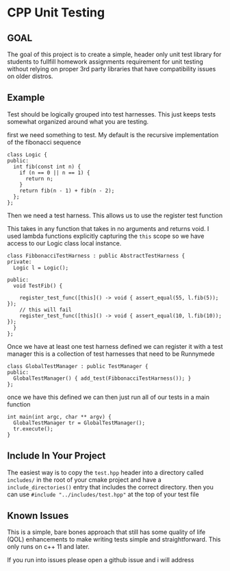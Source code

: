 # CPP Unit Testing #

## GOAL ##
The goal of this project is to create a simple, header only unit test library for students to fullfill homework assignments requirement for unit testing without relying on proper 3rd party libraries that have compatibility issues on older distros.

## Example ##
Test should be logically grouped into test harnesses. This just keeps tests somewhat organized around what you are testing. 

first we need something to test. My default is the recursive implementation of the fibonacci sequence

``` 
class Logic {
public:
  int fib(const int n) {
    if (n == 0 || n == 1) {
      return n;
    }
    return fib(n - 1) + fib(n - 2);
  };
};
```


Then we need a test harness. This allows us to use the register test function

This takes in any function that takes in no arguments and returns void. I used lambda functions explicitly capturing the `this` scope so we have access to our Logic class local instance.

```
class FibbonacciTestHarness : public AbstractTestHarness {
private:
  Logic l = Logic();

public:
  void TestFib() {

    register_test_func([this]() -> void { assert_equal(55, l.fib(5)); });
    // this will fail
    register_test_func([this]() -> void { assert_equal(10, l.fib(10)); });
  }
};

```

Once we have at least one test harness defined we can register it with a test manager
this is a collection of test harnesses that need to be Runnymede

```
class GlobalTestManager : public TestManager {
public:
  GlobalTestManager() { add_test(FibbonacciTestHarness()); }
};
```

once we have this defined we can then just run all of our tests in a main function

```
int main(int argc, char ** argv) {
  GlobalTestManager tr = GlobalTestManager();
  tr.execute();
}
```


## Include In Your Project ##

The easiest way is to copy the `test.hpp` header into a directory called `includes/` in the root of your cmake project and have a `include_directories()` entry that includes the correct directory. then you can use `#include "../includes/test.hpp"`
at the top of your test file

## Known Issues ##
This is a simple, bare bones approach that still has some quality of life (QOL) enhancements to make writing tests simple and straightforward. This only runs on c++ 11 and later.

If you run into issues please open a github issue and i will address

